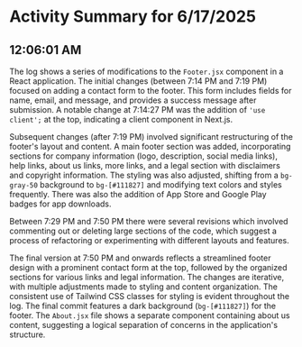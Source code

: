 # Activity Summary for 6/17/2025

## 12:06:01 AM
The log shows a series of modifications to the `Footer.jsx` component in a React application.  The initial changes (between 7:14 PM and 7:19 PM) focused on adding a contact form to the footer.  This form includes fields for name, email, and message, and provides a success message after submission.  A notable change at 7:14:27 PM was the addition of  `'use client';` at the top, indicating a client component in Next.js.


Subsequent changes (after 7:19 PM) involved significant restructuring of the footer's layout and content.  A main footer section was added, incorporating sections for company information (logo, description, social media links), help links, about us links, more links, and a legal section with disclaimers and copyright information.  The styling was also adjusted, shifting from a `bg-gray-50` background to `bg-[#111827]` and modifying text colors and styles frequently. There was also the addition of App Store and Google Play badges for app downloads.


Between 7:29 PM and 7:50 PM there were several revisions which involved commenting out or deleting large sections of the code, which suggest a process of refactoring or experimenting with different layouts and features.


The final version at 7:50 PM and onwards reflects a streamlined footer design with a prominent contact form at the top, followed by the organized sections for various links and legal information.  The changes are iterative, with multiple adjustments made to styling and content organization.  The consistent use of Tailwind CSS classes for styling is evident throughout the log.  The final commit features a dark background (`bg-[#111827]`) for the footer.  The  `About.jsx` file shows a separate component containing about us content,  suggesting a logical separation of concerns in the application's structure.
